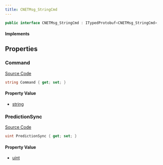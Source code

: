 ```yaml
---
title: CNETMsg_StringCmd
---
```


```csharp
public interface CNETMsg_StringCmd : ITypedProtobuf<CNETMsg_StringCmd>, INativeHandle, INetMessage<CNETMsg_StringCmd>, IDisposable
```

#### Implements

## Properties

### Command

[Source Code](https://github.com/swiftly-solution/swiftlys2/blob/beta/managed/src/SwiftlyS2.Generated/Protobufs/Interfaces/CNETMsg_StringCmd.cs#L18)

```csharp
string Command { get; set; }
```

#### Property Value

- [string](https://learn.microsoft.com/dotnet/api/system.string)

### PredictionSync

[Source Code](https://github.com/swiftly-solution/swiftlys2/blob/beta/managed/src/SwiftlyS2.Generated/Protobufs/Interfaces/CNETMsg_StringCmd.cs#L21)

```csharp
uint PredictionSync { get; set; }
```

#### Property Value

- [uint](https://learn.microsoft.com/dotnet/api/system.uint32)

